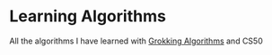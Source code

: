 # Learning Algorithms

All the algorithms I have learned with [Grokking Algorithms](https://github.com/egonSchiele/grokking_algorithms) and CS50